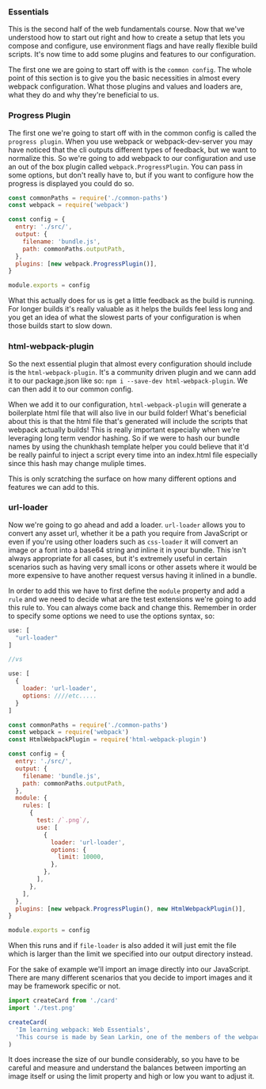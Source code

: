 ### Essentials

This is the second half of the web fundamentals course. Now that we've understood how to start out right and how to create a setup that lets you compose and configure, use environment flags and have really flexible build scripts. It's now time to add some plugins and features to our configuration.

The first one we are going to start off with is the `common config`. The whole point of this section is to give you the basic necessities in almost every webpack configuration. What those plugins and values and loaders are, what they do and why they're beneficial to us.

### Progress Plugin
The first one we're going to start off with in the common config is called the `progress plugin`. When you use webpack or webpack-dev-server you may have noticed that the cli outputs different types of feedback, but we want to normalize this. So we're going to add webpack to our configuration and use an out of the box plugin called `webpack.ProgressPlugin`. You can pass in some options, but don't really have to, but if you want to configure how the progress is displayed you could do so.

```js
const commonPaths = require('./common-paths')
const webpack = require('webpack')

const config = {
  entry: './src/',
  output: {
    filename: 'bundle.js',
    path: commonPaths.outputPath,
  },
  plugins: [new webpack.ProgressPlugin()],
}

module.exports = config
```

What this actually does for us is get a little feedback as the build is running. For longer builds it's really valuable as it helps the builds feel less long and you get an idea of what the slowest parts of your configuration is when those builds start to slow down.

### html-webpack-plugin
So the next essential plugin that almost every configuration should include is the `html-webpack-plugin`. It's a community driven plugin and we cann add it to our package.json like so: `npm i --save-dev html-webpack-plugin`. We can then add it to our common config.

When we add it to our configuration, `html-webpack-plugin` will generate a boilerplate html file that will also live in our build folder! What's beneficial about this is that the html file that's generated will include the scripts that webpack actually builds! This is really important especially when we're leveraging long term vendor hashing. So if we were to hash our bundle names by using the chunkhash template helper you could believe that it'd be really painful to inject a script every time into an index.html file especially since this hash may change muliple times.

This is only scratching the surface on how many different options and features we can add to this.

### url-loader
Now we're going to go ahead and add a loader. `url-loader` allows you to convert any asset url, whether it be a path you require from JavaScript or even if you're using other loaders such as `css-loader` it will convert an image or a font into a base64 string and inline it in your bundle. This isn't always appropriate for all cases, but it's extremely useful in certain scenarios such as having very small icons or other assets where it would be more expensive to have another request versus having it inlined in a bundle.

In order to add this we have to first define the `module` property and add a `rule` and we need to decide what are the test extensions we're going to add this rule to. You can always come back and change this. Remember in order to specify some options we need to use the options syntax, so:
```js
use: [
  "url-loader"
]

//vs

use: [
  {
    loader: 'url-loader',
    options: ////etc.....
  }
]
```



```js
const commonPaths = require('./common-paths')
const webpack = require('webpack')
const HtmlWebpackPlugin = require('html-webpack-plugin')

const config = {
  entry: './src/',
  output: {
    filename: 'bundle.js',
    path: commonPaths.outputPath,
  },
  module: {
    rules: [
      {
        test: /`.png`/,
        use: [
          {
            loader: 'url-loader',
            options: {
              limit: 10000,
            },
          },
        ],
      },
    ],
  },
  plugins: [new webpack.ProgressPlugin(), new HtmlWebpackPlugin()],
}

module.exports = config

```

When this runs and if `file-loader` is also added it will just emit the file which is larger than the limit we specified into our output directory instead.

For the sake of example we'll import an image directly into our JavaScript. There are many different scenarios that you decide to import images and it may be framework specific or not.

```js
import createCard from './card'
import './test.png'

createCard(
  'Im learning webpack: Web Essentials',
  'This course is made by Sean Larkin, one of the members of the webpack core team.'
)
```

It does increase the size of our bundle considerably, so you have to be careful and measure and understand the balances between importing an image itself or using the limit property and high or low you want to adjust it.
